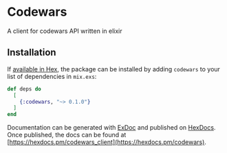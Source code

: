 # Codewars

A client for codewars API written in elixir

## Installation

If [available in Hex](https://hex.pm/docs/publish), the package can be installed
by adding `codewars` to your list of dependencies in `mix.exs`:

```elixir
def deps do
  [
    {:codewars, "~> 0.1.0"}
  ]
end
```

Documentation can be generated with [ExDoc](https://github.com/elixir-lang/ex_doc)
and published on [HexDocs](https://hexdocs.pm). Once published, the docs can
be found at [https://hexdocs.pm/codewars_client](https://hexdocs.pm/codewars).

